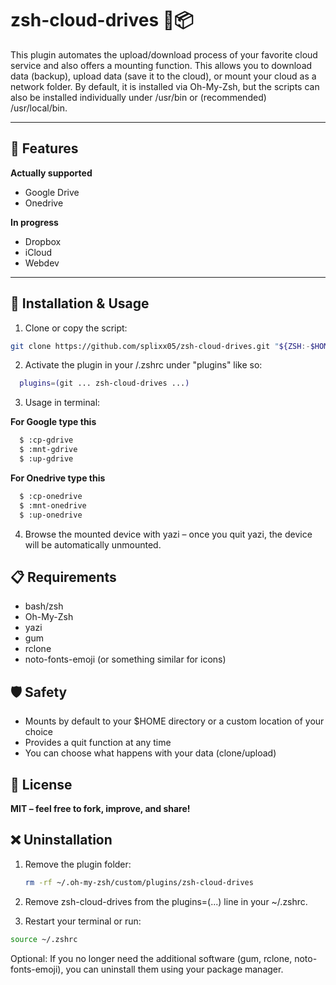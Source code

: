 # zsh-cloud-drives 🐧📦

This plugin automates the upload/download process of your favorite cloud service and also offers a mounting
function. This allows you to download data (backup), upload data (save it to the cloud), or mount your cloud
as a network folder. By default, it is installed via Oh-My-Zsh, but the scripts can also be installed
individually under /usr/bin or (recommended) /usr/local/bin.

---

## 🔧 Features

**Actually supported**

- Google Drive
- Onedrive

**In progress**

- Dropbox
- iCloud
- Webdev

---

## 🚀 Installation & Usage

1. Clone or copy the script:

```bash
git clone https://github.com/splixx05/zsh-cloud-drives.git "${ZSH:-$HOME/.oh-my-zsh}/custom/plugins"
```

2. Activate the plugin in your /.zshrc under "plugins" like so:

```bash
  plugins=(git ... zsh-cloud-drives ...)
```

3. Usage in terminal:

**For Google type this**

```bash
  $ :cp-gdrive
  $ :mnt-gdrive
  $ :up-gdrive
```

**For Onedrive type this**

```bash
  $ :cp-onedrive
  $ :mnt-onedrive
  $ :up-onedrive
```

4. Browse the mounted device with yazi – once you quit yazi, the device will be automatically unmounted.

## 📋 Requirements

- bash/zsh
- Oh-My-Zsh
- yazi
- gum
- rclone
- noto-fonts-emoji (or something similar for icons)

## 🛡️ Safety

- Mounts by default to your $HOME directory or a custom location of your choice
- Provides a quit function at any time
- You can choose what happens with your data (clone/upload)

## 📃 License

**MIT – feel free to fork, improve, and share!**

## ❌ Uninstallation

1. Remove the plugin folder:

   ```bash
   rm -rf ~/.oh-my-zsh/custom/plugins/zsh-cloud-drives
   ```

2. Remove zsh-cloud-drives from the plugins=(...) line in your ~/.zshrc.

3. Restart your terminal or run:

```bash
source ~/.zshrc
```

Optional: If you no longer need the additional software (gum, rclone, noto-fonts-emoji), you can uninstall
them using your package manager.
